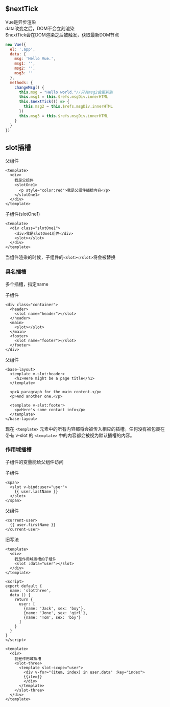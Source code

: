 ## $nextTick
Vue是异步渲染  
data改变之后，DOM不会立刻渲染  
$nextTick会在DOM渲染之后被触发，获取最新DOM节点
```js
new Vue({
  el: '.app',
  data: {
    msg: 'Hello Vue.',
    msg1: '',
    msg2: '',
    msg3: ''
  },
  methods: {
    changeMsg() {
      this.msg = "Hello world."//只有msg2会更新到
      this.msg1 = this.$refs.msgDiv.innerHTML
      this.$nextTick(() => {
        this.msg2 = this.$refs.msgDiv.innerHTML
      })
      this.msg3 = this.$refs.msgDiv.innerHTML
    }
  }
})
```


## slot插槽

父组件
```
<template>
  <div>
    我是父组件
    <slotOne1>
      <p style="color:red">我是父组件插槽内容</p>
    </slotOne1>
  </div>
</template>
```

子组件(slotOne1)  

```
<template>
  <div class="slotOne1">
    <div>我是slotOne1组件</div>
    <slot></slot>
  </div>
</template>
```
当组件渲染的时候，子组件的`<slot></slot>`将会被替换

### 具名插槽
多个插槽，指定name  

子组件
```
<div class="container">
  <header>
    <slot name="header"></slot>
  </header>
  <main>
    <slot></slot>
  </main>
  <footer>
    <slot name="footer"></slot>
  </footer>
</div>
```

父组件  

```
<base-layout>
  <template v-slot:header>
    <h1>Here might be a page title</h1>
  </template>

  <p>A paragraph for the main content.</p>
  <p>And another one.</p>

  <template v-slot:footer>
    <p>Here's some contact info</p>
  </template>
</base-layout>
```
现在 `<template>` 元素中的所有内容都将会被传入相应的插槽。任何没有被包裹在带有 v-slot 的 `<template>` 中的内容都会被视为默认插槽的内容。

### 作用域插槽

子组件的变量能给父组件访问

子组件
```
<span>
  <slot v-bind:user="user">
    {{ user.lastName }}
  </slot>
</span>
```

父组件
```
<current-user>
  {{ user.firstName }}
</current-user>
```

旧写法
```
<template>
  <div>
    我是作用域插槽的子组件
    <slot :data="user"></slot>
  </div>
</template>

<script>
export default {
  name: 'slotthree',
  data () {
    return {
      user: [
        {name: 'Jack', sex: 'boy'},
        {name: 'Jone', sex: 'girl'},
        {name: 'Tom', sex: 'boy'}
      ]
    }
  }
}
</script>
```

```
<template>
  <div>
    我是作用域插槽
    <slot-three>
      <template slot-scope="user">
        <div v-for="(item, index) in user.data" :key="index">
        {{item}}
        </div>
      </template>
    </slot-three>
  </div>
</template>
```